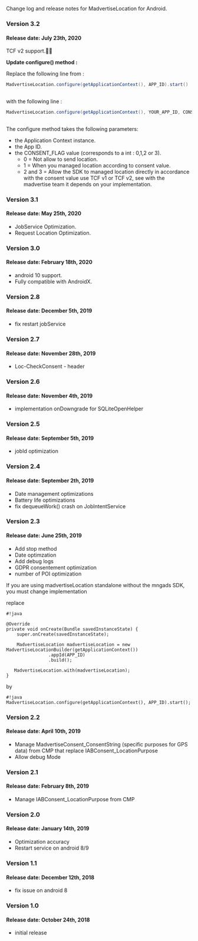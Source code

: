 Change log and release notes for MadvertiseLocation for Android.

### Version 3.2
#### Release date: July 23th, 2020
 
 TCF v2 support.

**Update configure() method :**  

 
Replace the following line from  :

```groovy
MadvertiseLocation.configure(getApplicationContext(), APP_ID).start()
            
```
with the following line :

```groovy
MadvertiseLocation.configure(getApplicationContext(), YOUR_APP_ID, CONSENT_FLAG).start();
            
```
The configure method takes the following parameters:

- the Application Context instance.
- the App ID.
- the CONSENT_FLAG value (corresponds to a int : 0,1,2 or 3).
	- 0 = Not allow to send location.
	- 1 = When you managed location according to consent value.
	- 2 and 3 = Allow the SDK to managed location directly in accordance with the consent value use TCF v1 or TCF v2, see with the madvertise team it depends on your implementation.

### Version 3.1
#### Release date: May 25th, 2020

- JobService Optimization.
- Request Location Optimization.

### Version 3.0
#### Release date: February 18th, 2020

 - android 10 support.
- Fully compatible with AndroidX.

### Version 2.8
#### Release date: December 5th, 2019

 - fix restart jobService

### Version 2.7
#### Release date: November 28th, 2019

 - Loc-CheckConsent - header

### Version 2.6
#### Release date: November 4th, 2019

 - implementation onDowngrade for SQLiteOpenHelper

### Version 2.5
#### Release date: September 5th, 2019

 - jobId optimization

### Version 2.4
#### Release date: September 2th, 2019

 - Date management optimizations
 - Battery life optimizations
 - fix dequeueWork() crash on JobIntentService

### Version 2.3
#### Release date: June 25th, 2019

 - Add stop method
 - Date optimzation
 - Add debug logs
 - GDPR consentement optimization
 - number of POI optimization

If you are using madvertiseLocation standalone without the mngads SDK, you must change implementation

replace


```
#!java

@Override
private void onCreate(Bundle savedInstanceState) {
	super.onCreate(savedInstanceState);
	
	MadvertiseLocation madvertiseLocation = new MadvertiseLocationBuilder(getApplicationContext())
                .appId(APP_ID)
                .build();

   MadvertiseLocation.with(madvertiseLocation);
}
```

by


```
#!java
MadvertiseLocation.configure(getApplicationContext(), APP_ID).start();

```



### Version 2.2
#### Release date: April 10th, 2019

 - Manage MadvertiseConsent_ConsentString (specific purposes for GPS data) from CMP that replace IABConsent_LocationPurpose
 - Allow debug Mode

### Version 2.1
#### Release date: February 8th, 2019

 - Manage IABConsent_LocationPurpose from CMP

### Version 2.0
#### Release date: January 14th, 2019

 - Optimization accuracy
 - Restart service on android 8/9

### Version 1.1
#### Release date: December 12th, 2018

 - fix issue on android 8

### Version 1.0
#### Release date: October 24th, 2018

 - initial release